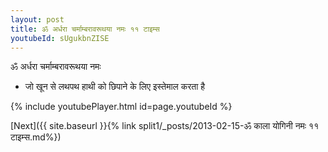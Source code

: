 ```yaml
---
layout: post
title: ॐ अर्धरा चर्माम्बरावरूथया नमः ११ टाइम्स
youtubeId: sUgukbnZISE
---
```

 
 
 ॐ अर्धरा चर्माम्बरावरूथया नमः  
 
 -  जो खून से लथपथ हाथी को छिपाने के लिए इस्तेमाल करता है 
 
  
 
  
 
 
 
 
 
 


{% include youtubePlayer.html id=page.youtubeId %}
 
[Next]({{ site.baseurl }}{% link  split1/_posts/2013-02-15-ॐ काला योगिनी नमः ११ टाइम्स.md%})
 
